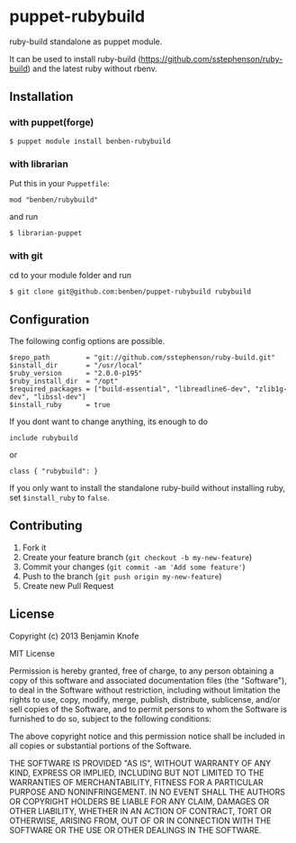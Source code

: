 # puppet-rubybuild

ruby-build standalone as puppet module.

It can be used to install ruby-build (https://github.com/sstephenson/ruby-build)
and the latest ruby without rbenv.

## Installation

### with puppet(forge)

    $ puppet module install benben-rubybuild

### with librarian

Put this in your `Puppetfile`:

    mod "benben/rubybuild"

and run

    $ librarian-puppet

### with git

cd to your module folder and run

    $ git clone git@github.com:benben/puppet-rubybuild rubybuild

## Configuration

The following config options are possible.

    $repo_path         = "git://github.com/sstephenson/ruby-build.git"
    $install_dir       = "/usr/local"
    $ruby_version      = "2.0.0-p195"
    $ruby_install_dir  = "/opt"
    $required_packages = ["build-essential", "libreadline6-dev", "zlib1g-dev", "libssl-dev"]
    $install_ruby      = true

If you dont want to change anything, its enough to do

    include rubybuild

or

    class { "rubybuild": }

If you only want to install the standalone ruby-build without installing ruby,
set `$install_ruby` to `false`.

## Contributing

1. Fork it
2. Create your feature branch (`git checkout -b my-new-feature`)
3. Commit your changes (`git commit -am 'Add some feature'`)
4. Push to the branch (`git push origin my-new-feature`)
5. Create new Pull Request

## License

Copyright (c) 2013 Benjamin Knofe

MIT License

Permission is hereby granted, free of charge, to any person obtaining
a copy of this software and associated documentation files (the
"Software"), to deal in the Software without restriction, including
without limitation the rights to use, copy, modify, merge, publish,
distribute, sublicense, and/or sell copies of the Software, and to
permit persons to whom the Software is furnished to do so, subject to
the following conditions:

The above copyright notice and this permission notice shall be
included in all copies or substantial portions of the Software.

THE SOFTWARE IS PROVIDED "AS IS", WITHOUT WARRANTY OF ANY KIND,
EXPRESS OR IMPLIED, INCLUDING BUT NOT LIMITED TO THE WARRANTIES OF
MERCHANTABILITY, FITNESS FOR A PARTICULAR PURPOSE AND
NONINFRINGEMENT. IN NO EVENT SHALL THE AUTHORS OR COPYRIGHT HOLDERS BE
LIABLE FOR ANY CLAIM, DAMAGES OR OTHER LIABILITY, WHETHER IN AN ACTION
OF CONTRACT, TORT OR OTHERWISE, ARISING FROM, OUT OF OR IN CONNECTION
WITH THE SOFTWARE OR THE USE OR OTHER DEALINGS IN THE SOFTWARE.
